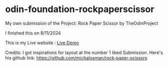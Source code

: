 # odin-foundation-rockpaperscissor
My own submission of the Project: Rock Paper Scissor by TheOdinProject

I finished this on 8/11/2024


This is my Live website : <a href="https://aeronjay.github.io/odin-foundation-rockpaperscissor/" target="_blank">Live Demo</a>







Credits:
I got inspirations for layout at the number 1 liked Submission. 
Here's his github link: 
https://github.com/michalosman/rock-paper-scissors

